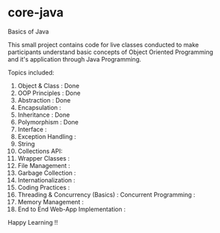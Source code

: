 # core-java

Basics of Java

This small project contains code for live classes conducted to make participants understand basic concepts of Object Oriented Programming and it's application through Java Programming.

Topics included:
1.  Object & Class : Done
2.  OOP Principles : Done
3.  Abstraction : Done   
4.  Encapsulation : 
5.  Inheritance : Done
6.  Polymorphism : Done
7.  Interface : 
8.  Exception Handling : 
9.  String
10. Collections API:
11. Wrapper Classes : 
12. File Management : 
13. Garbage Collection :
14. Internationalization :
15. Coding Practices :
16. Threading & Concurrency (Basics) : Concurrent Programming :
17. Memory Management :
18. End to End Web-App Implementation :


Happy Learning !!